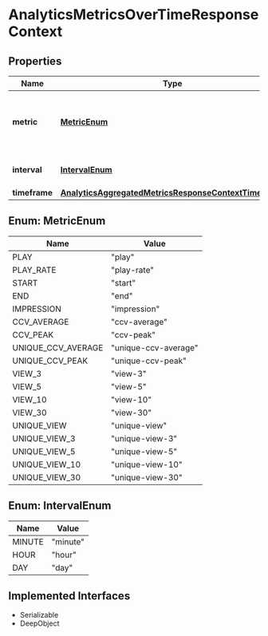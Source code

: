 

# AnalyticsMetricsOverTimeResponseContext

## Properties

Name | Type | Description | Notes
------------ | ------------- | ------------- | -------------
**metric** | [**MetricEnum**](#MetricEnum) | Returns the metric and relevant parameters you selected. |  [optional]
**interval** | [**IntervalEnum**](#IntervalEnum) | Returns the interval you selected. |  [optional]
**timeframe** | [**AnalyticsAggregatedMetricsResponseContextTimeframe**](AnalyticsAggregatedMetricsResponseContextTimeframe.md) |  |  [optional]



## Enum: MetricEnum

Name | Value
---- | -----
PLAY | &quot;play&quot;
PLAY_RATE | &quot;play-rate&quot;
START | &quot;start&quot;
END | &quot;end&quot;
IMPRESSION | &quot;impression&quot;
CCV_AVERAGE | &quot;ccv-average&quot;
CCV_PEAK | &quot;ccv-peak&quot;
UNIQUE_CCV_AVERAGE | &quot;unique-ccv-average&quot;
UNIQUE_CCV_PEAK | &quot;unique-ccv-peak&quot;
VIEW_3 | &quot;view-3&quot;
VIEW_5 | &quot;view-5&quot;
VIEW_10 | &quot;view-10&quot;
VIEW_30 | &quot;view-30&quot;
UNIQUE_VIEW | &quot;unique-view&quot;
UNIQUE_VIEW_3 | &quot;unique-view-3&quot;
UNIQUE_VIEW_5 | &quot;unique-view-5&quot;
UNIQUE_VIEW_10 | &quot;unique-view-10&quot;
UNIQUE_VIEW_30 | &quot;unique-view-30&quot;



## Enum: IntervalEnum

Name | Value
---- | -----
MINUTE | &quot;minute&quot;
HOUR | &quot;hour&quot;
DAY | &quot;day&quot;


## Implemented Interfaces

* Serializable
* DeepObject


